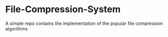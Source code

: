 # File-Compression-System
A simple repo contains the implementation of the popular file compression algorithms
